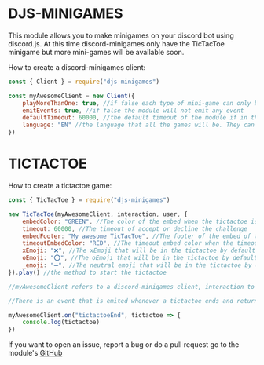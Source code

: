 # DJS-MINIGAMES

This module allows you to make minigames on your discord bot using discord.js. At this time discord-minigames only have the TicTacToe minigame but more mini-games will be available soon.

How to create a discord-minigames client:
```js
const { Client } = require("djs-minigames")

const myAwesomeClient = new Client({
    playMoreThanOne: true, //if false each type of mini-game can only be played once at a time
    emitEvents: true, //if false the module will not emit any event
    defaultTimeout: 60000, //the default timeout of the module if in the minigames that require a timeout the timeout is not given it will replaced by this timeout in ms
    language: "EN" //the language that all the games will be. They can be in English or Spanish
})

```

# TICTACTOE
How to create a tictactoe game:
```js
const { TicTacToe } = require("djs-minigames")

new TicTacToe(myAwesomeClient, interaction, user, {
    embedColor: "GREEN", //The color of the embed when the tictactoe is playing
    timeout: 60000, //The timeout of accept or decline the challenge 
    embedFooter: "My awesome TicTacToe", //The footer of the embed of the TicTacToe
    timeoutEmbedColor: "RED", //The timeout embed color when the timeout ends
    xEmoji: "❌​", //The xEmoji that will be in the tictactoe by default the emoji will be "❌​"
    oEmoji: "⭕​", //The oEmoji that will be in the tictactoe by default the emoji will be "⭕​​"
    _emoji: "➖", //The neutral emoji that will be in the tictactoe by default the emoji will be "➖"​
}).play() //the method to start the tictactoe

//myAwesomeClient refers to a discord-minigames client, interaction to a discord.js Interaction and user a discord.js User

//There is an event that is emited whenever a tictactoe ends and returns the tictactoe class

myAwesomeClient.on("tictactoeEnd", tictactoe => {
    console.log(tictactoe)
})
```

If you want to open an issue, report a bug or do a pull request go to the module's [GitHub](https://github.com/PabloRNC/djs-minigames)

